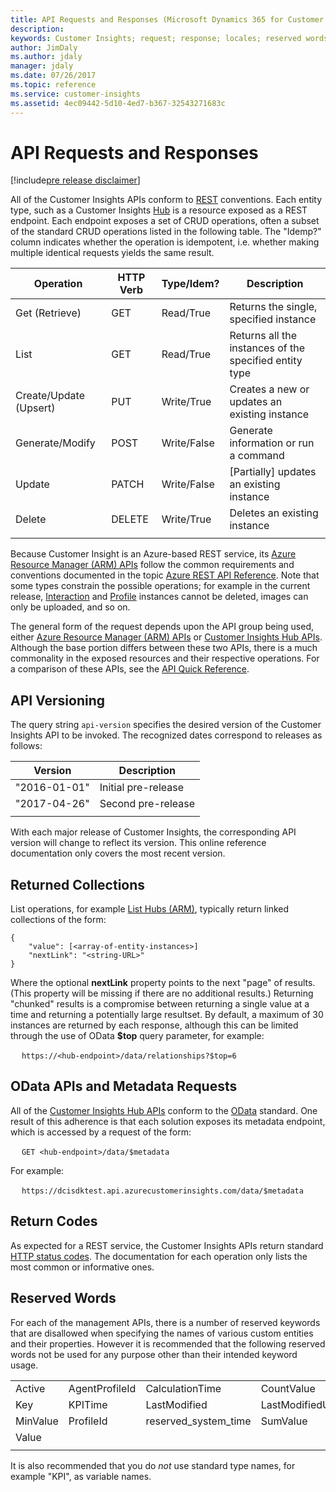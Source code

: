 ```yaml
---
title: API Requests and Responses (Microsoft Dynamics 365 for Customer Insights) | MicrosoftDocs
description: 
keywords: Customer Insights; request; response; locales; reserved words; error code; version; OData
author: JimDaly
ms.author: jdaly
manager: jdaly
ms.date: 07/26/2017
ms.topic: reference
ms.service: customer-insights 
ms.assetid: 4ec09442-5d10-4ed7-b367-32543271683c
---
```


API Requests and Responses
==========================

[!include[pre release disclaimer](../../includes/cc-beta-prerelease-disclaimer.md)]

All of the Customer Insights APIs conform to [REST](https://en.wikipedia.org/wiki/Representational_state_transfer) conventions. Each entity type, such as a Customer Insights [Hub](./types/hub.md) is a resource exposed as a REST endpoint.  Each endpoint exposes a set of CRUD operations, often a subset of the standard CRUD operations listed in the following table. The "Idemp?" column indicates whether the operation is idempotent, i.e. whether making multiple identical requests yields the same result. 

|**Operation**|**HTTP Verb**|**Type/Idem?**|**Description**|
| ----------- | ---------- | -------------- | ------------- |
| Get (Retrieve)| GET | Read/True |Returns the single, specified instance|
| List | GET | Read/True | Returns all the instances of the specified entity type|
| Create/Update (Upsert) | PUT | Write/True | Creates a new or updates an existing instance|
| Generate/Modify | POST | Write/False | Generate information or run a command|
| Update | PATCH | Write/False | [Partially] updates an existing instance|
| Delete | DELETE | Write/True |Deletes an existing instance |
||||

Because Customer Insight is an Azure-based REST service, its [Azure Resource Manager (ARM) APIs](./armapiref.md) follow the common requirements and conventions documented in the topic [Azure REST API Reference](https://docs.microsoft.com/rest/api/). Note that some types constrain the possible operations; for example in the current release, [Interaction](./types/interaction.md) and [Profile](./types/profile.md) instances cannot be deleted, images can only be uploaded, and so on.

The general form of the request depends upon the API group being used, either [Azure Resource Manager (ARM) APIs](./armapiref.md) or [Customer Insights Hub APIs](./hubapiref.md). Although the base portion differs between these two APIs, there is a much commonality in the exposed resources and their respective operations. For a comparison of these APIs, see the [API Quick Reference](./apiquickref.md). 

## API Versioning
The query string `api-version` specifies the desired version of the Customer Insights API to be invoked. The recognized dates correspond to releases as follows:

|**Version**|**Description**|  
| --------------- | ---------- | 
| "2016-01-01" | Initial pre-release |
| "2017-04-26" | Second pre-release |
| | | 

With each major release of Customer Insights, the corresponding API version will change to reflect its version.  This online reference documentation only covers the most recent version. 


## Returned Collections

List operations, for example [List Hubs (ARM)](./arm/hublist.md), typically return linked collections of the form:

```{json}
{
    "value": [<array-of-entity-instances>]
    "nextLink": "<string-URL>" 
}
```

Where the optional **nextLink** property points to the next "page" of results. (This property will be missing if there are no additional results.) Returning "chunked" results is a compromise between returning a single value at a time and returning a potentially large resultset. By default, a maximum of 30 instances are returned by each response, although this can be limited through the use of OData **$top** query parameter, for example:

 &emsp; `https://<hub-endpoint>/data/relationships?$top=6`


## OData APIs and Metadata Requests
All of the [Customer Insights Hub APIs](./hubapiref.md) conform to the [OData](http://www.odata.org/) standard.  One result of this adherence is that each solution exposes its metadata endpoint, which is accessed by a request of the form:

&emsp; `GET <hub-endpoint>/data/$metadata`

For example: 

&emsp; `https://dcisdktest.api.azurecustomerinsights.com/data/$metadata`


## Return Codes

As expected for a REST service, the Customer Insights APIs return standard [HTTP status codes](https://msdn.microsoft.com/library/windows/desktop/aa384325.aspx). The documentation for each operation only lists the most common or informative ones.


## Reserved Words

For each of the management APIs, there is a number of reserved keywords that are disallowed when specifying the names of various custom entities and their properties.  However it is recommended that the following reserved words not be used for any purpose other than their intended keyword usage.

|   |   |   |   |   |
| --- | --- | --- | --- | --- |
|Active|AgentProfileId|CalculationTime|CountValue|InteractionId|
|Key|KPITime|LastModified|LastModifiedUtcDateTimeTicks|MaxValue|
|MinValue|ProfileId|reserved_system_time|SumValue|UtcDateTime|
|Value|   |   |   |   |
|   |   |   |   |   |

It is also recommended that you do _not_ use standard type names, for example "KPI", as variable names.


<!-- TODO: Do all the OData entities/APIs support standard OData operations (filtering, grouping, sorting, etc.)?  If so this should be a separate topic in/under this one, and remove the special operations like "Get Filtered Profile Instances (Hub)" -->

